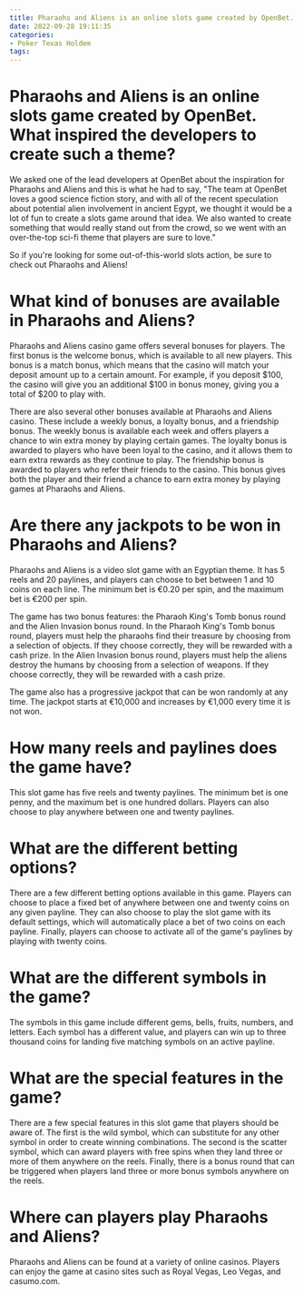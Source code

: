 ```yaml
---
title: Pharaohs and Aliens is an online slots game created by OpenBet. What inspired the developers to create such a theme
date: 2022-09-28 19:11:35
categories:
- Poker Texas Holdem
tags:
---
```



#  Pharaohs and Aliens is an online slots game created by OpenBet. What inspired the developers to create such a theme?

We asked one of the lead developers at OpenBet about the inspiration for Pharaohs and Aliens and this is what he had to say, "The team at OpenBet loves a good science fiction story, and with all of the recent speculation about potential alien involvement in ancient Egypt, we thought it would be a lot of fun to create a slots game around that idea. We also wanted to create something that would really stand out from the crowd, so we went with an over-the-top sci-fi theme that players are sure to love."

So if you're looking for some out-of-this-world slots action, be sure to check out Pharaohs and Aliens!

#  What kind of bonuses are available in Pharaohs and Aliens?

 Pharaohs and Aliens casino game offers several bonuses for players. The first bonus is the welcome bonus, which is available to all new players. This bonus is a match bonus, which means that the casino will match your deposit amount up to a certain amount. For example, if you deposit $100, the casino will give you an additional $100 in bonus money, giving you a total of $200 to play with.

There are also several other bonuses available at Pharaohs and Aliens casino. These include a weekly bonus, a loyalty bonus, and a friendship bonus. The weekly bonus is available each week and offers players a chance to win extra money by playing certain games. The loyalty bonus is awarded to players who have been loyal to the casino, and it allows them to earn extra rewards as they continue to play. The friendship bonus is awarded to players who refer their friends to the casino. This bonus gives both the player and their friend a chance to earn extra money by playing games at Pharaohs and Aliens.

#  Are there any jackpots to be won in Pharaohs and Aliens?

Pharaohs and Aliens is a video slot game with an Egyptian theme. It has 5 reels and 20 paylines, and players can choose to bet between 1 and 10 coins on each line. The minimum bet is €0.20 per spin, and the maximum bet is €200 per spin.

The game has two bonus features: the Pharaoh King's Tomb bonus round and the Alien Invasion bonus round. In the Pharaoh King's Tomb bonus round, players must help the pharaohs find their treasure by choosing from a selection of objects. If they choose correctly, they will be rewarded with a cash prize. In the Alien Invasion bonus round, players must help the aliens destroy the humans by choosing from a selection of weapons. If they choose correctly, they will be rewarded with a cash prize.

The game also has a progressive jackpot that can be won randomly at any time. The jackpot starts at €10,000 and increases by €1,000 every time it is not won.

#  How many reels and paylines does the game have?

This slot game has five reels and twenty paylines. The minimum bet is one penny, and the maximum bet is one hundred dollars. Players can also choose to play anywhere between one and twenty paylines.

# What are the different betting options?

There are a few different betting options available in this game. Players can choose to place a fixed bet of anywhere between one and twenty coins on any given payline. They can also choose to play the slot game with its default settings, which will automatically place a bet of two coins on each payline. Finally, players can choose to activate all of the game's paylines by playing with twenty coins.

# What are the different symbols in the game?

The symbols in this game include different gems, bells, fruits, numbers, and letters. Each symbol has a different value, and players can win up to three thousand coins for landing five matching symbols on an active payline.

# What are the special features in the game?

There are a few special features in this slot game that players should be aware of. The first is the wild symbol, which can substitute for any other symbol in order to create winning combinations. The second is the scatter symbol, which can award players with free spins when they land three or more of them anywhere on the reels. Finally, there is a bonus round that can be triggered when players land three or more bonus symbols anywhere on the reels.

#  Where can players play Pharaohs and Aliens?

Pharaohs and Aliens can be found at a variety of online casinos. Players can enjoy the game at casino sites such as Royal Vegas, Leo Vegas, and casumo.com.
